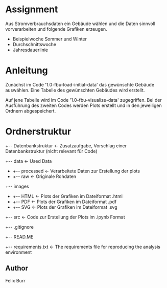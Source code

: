 # Assignment 
Aus Stromverbrauchsdaten ein Gebäude wählen und die Daten sinnvoll vorverarbeiten und folgende Grafiken erzeugen.
- Beispielwoche Sommer und Winter
- Durchschnittswoche
- Jahresdauerlinie

# Anleitung
Zunächst im Code '1.0-fbu-load-initial-data' das gewünschte Gebäude auswählen. Eine Tabelle des gewünschten Gebäudes wird erstellt. 

Auf jene Tabelle wird im Code '1.0-fbu-visualize-data' zugegriffen. 
Bei der Ausführung des zweiten Codes werden Plots erstellt und in den jeweiligen Ordnern abgespeichert.  

# Ordnerstruktur

+-- Datenbankstruktur        <-  Zusatzaufgabe, Vorschlag einer Datenbankstruktur (nicht relevant für Code)

+-- data                     <-  Used Data
-  +-- processed             <-  Verarbeitete Daten zur Erstellung der plots
-   +-- raw                  <-  Originale Rohdaten
  

+-- images
-   +-- HTML                 <-  Plots der Grafiken im Dateiformat .html
-   +-- PDF                  <-  Plots der Grafiken im Dateiformat .pdf
-   +-- SVG                  <-  Plots der Grafiken im Dateiformat .svg  
  
+-- src                      <-  Code zur Erstellung der Plots im .ipynb Format

+-- .gitignore

+-- READ.ME

+-- requirements.txt    <- The requirements file for reproducing the analysis environment



## Author 
Felix Burr